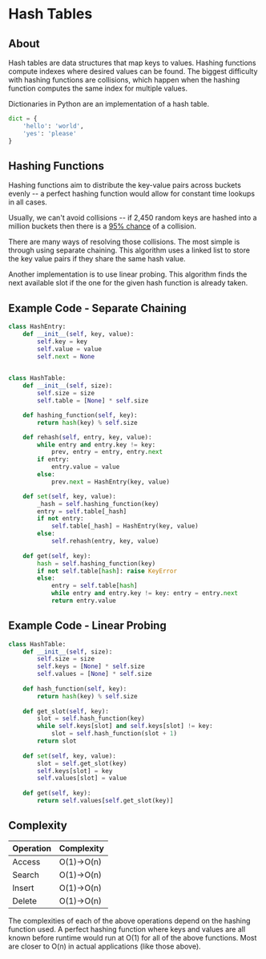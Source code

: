 # Hash Tables

## About
Hash tables are data structures that map keys to values. Hashing functions compute indexes where desired values can be found. The biggest difficulty with hashing functions are collisions, which happen when the hashing function computes the same index for multiple values. 

Dictionaries in Python are an implementation of a hash table.

```python
dict = {
    'hello': 'world',
    'yes': 'please'
}
```

## Hashing Functions
Hashing functions aim to distribute the key-value pairs across buckets  evenly -- a perfect hashing function would allow for constant time lookups in all cases.

Usually, we can't avoid collisions -- if 2,450 random keys are hashed into a million buckets then there is a [95% chance](https://en.wikipedia.org/wiki/Hash_table) of a collision.

There are many ways of resolving those collisions. The most simple is through using separate chaining. This algorithm uses a linked list to store the key value pairs if they share the same hash value.

Another implementation is to use linear probing. This algorithm finds the next available slot if the one for the given hash function is already taken. 


## Example Code - Separate Chaining
```python
class HashEntry:
    def __init__(self, key, value):
        self.key = key
        self.value = value
        self.next = None
    

class HashTable:
    def __init__(self, size):
        self.size = size
        self.table = [None] * self.size

    def hashing_function(self, key):
        return hash(key) % self.size

    def rehash(self, entry, key, value):
        while entry and entry.key != key:
            prev, entry = entry, entry.next
        if entry:
            entry.value = value
        else:
            prev.next = HashEntry(key, value)

    def set(self, key, value):
        _hash = self.hashing_function(key)
        entry = self.table[_hash]
        if not entry:
            self.table[_hash] = HashEntry(key, value)
        else:
            self.rehash(entry, key, value)
    
    def get(self, key):
        hash = self.hashing_function(key)
        if not self.table[hash]: raise KeyError
        else:
            entry = self.table[hash]
            while entry and entry.key != key: entry = entry.next
            return entry.value
```


## Example Code - Linear Probing
```python
class HashTable:
    def __init__(self, size):
        self.size = size
        self.keys = [None] * self.size
        self.values = [None] * self.size
      
    def hash_function(self, key):
        return hash(key) % self.size
    
    def get_slot(self, key):
        slot = self.hash_function(key)
        while self.keys[slot] and self.keys[slot] != key:
            slot = self.hash_function(slot + 1)
        return slot
    
    def set(self, key, value):
        slot = self.get_slot(key)
        self.keys[slot] = key
        self.values[slot] = value
        
    def get(self, key):
        return self.values[self.get_slot(key)]
``` 

## Complexity
|Operation|Complexity|
|---------|----------|
|Access   |O(1)->O(n)|
|Search   |O(1)->O(n)|
|Insert   |O(1)->O(n)|
|Delete   |O(1)->O(n)| 

The complexities of each of the above operations depend on the hashing function used. A perfect hashing function where keys and values are all known before runtime would run at O(1) for all of the above functions. Most are closer to O(n) in actual applications (like those above). 
